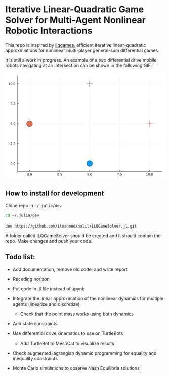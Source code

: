 # Iterative Linear-Quadratic Game Solver for Multi-Agent Nonlinear Robotic Interactions

This repo is inspired by [ilqgames](https://arxiv.org/abs/1909.04694), efficient iterative linear-quadratic approxmiations for nonlinear multi-player general-sum differential games. 

It is still a work in progress. An example of a two differential drive mobile robots navigating at an intersection can be shown in the following GIF. 

![Alt Text](examples/assets/diff_drive.gif)

## How to install for development

Clone repo in `~/.julia/dev`

```bash
cd ~/.julia/dev

dev https://github.com/itsahmedkhalil/iLQGameSolver.jl.git
```

A folder called iLQGameSolver should be created and it should contain the repo. Make changes and push your code.

## Todo list:

- Add documentation, remove old code, and write report

- Receding horizon

- Put code in .jl file instead of .ipynb 

- Integrate the linear approximation of the nonlinear dynamics for multiple agents (linearize and discretize)
    - Check that the point mass works using both dynamics

- Add state constraints

- Use differential drive kinematics to use on TurtleBots
    - Add TurtleBot to MeshCat to visualize results

- Check augmented lagrangian dynamic programming for equality and inequality constraints

- Monte Carlo simulations to observe Nash Equilibria solutions


